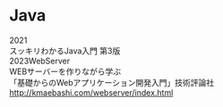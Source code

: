 # Java
2021  
スッキリわかるJava入門 第3版  
2023WebServer  
WEBサーバーを作りながら学ぶ  
「基礎からのWebアプリケーション開発入門」技術評論社  
http://kmaebashi.com/webserver/index.html  
